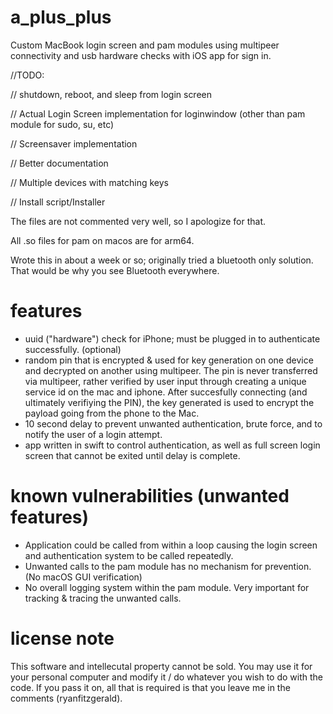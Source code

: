 # a_plus_plus

Custom MacBook login screen and pam modules using multipeer connectivity and usb hardware checks with iOS app for sign in.

//TODO:

//   shutdown, reboot, and sleep from login screen

//   Actual Login Screen implementation for loginwindow (other than pam module for sudo, su, etc)

//   Screensaver implementation

//   Better documentation

//   Multiple devices with matching keys

//   Install script/Installer

The files are not commented very well, so I apologize for that.

All .so files for pam on macos are for arm64.

Wrote this in about a week or so; originally tried a bluetooth only solution. That would be why you see Bluetooth everywhere.

# features

- uuid ("hardware") check for iPhone; must be plugged in to authenticate successfully. (optional)
- random pin that is encrypted & used for key generation on one device and decrypted on another using multipeer. The pin is never transferred via multipeer, rather verified by user input through creating a unique service id on the mac and iphone. After succesfully connecting (and ultimately verifiying the PIN), the key generated is used to encrypt the payload going from the phone to the Mac.
- 10 second delay to prevent unwanted authentication, brute force, and to notify the user of a login attempt.
- app written in swift to control authentication, as well as full screen login screen that cannot be exited until delay is complete.

# known vulnerabilities (unwanted features)

- Application could be called from within a loop causing the login screen and authentication system to be called repeatedly.
- Unwanted calls to the pam module has no mechanism for prevention. (No macOS GUI verification)
- No overall logging system within the pam module. Very important for tracking & tracing the unwanted calls.

# license note

This software and intellecutal property cannot be sold. You may use it for your personal computer and modify it / do whatever you wish to do with the code. If you pass it on, all that is required is that you leave me in the comments (ryanfitzgerald).
